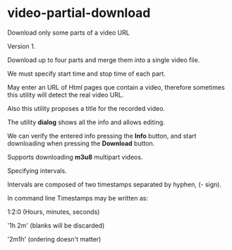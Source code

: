 # video-partial-download
Download only some parts of a video URL

Version 1.

Download up to four parts and merge them into a single video file.

We must specify start time and stop time of each part.

May enter an URL of Html pages que contain a video,
therefore sometimes this utility will detect the real video URL.

Also this utility proposes a title for the recorded video.

The utility **dialog** shows all the info and allows editing.

We can verify the entered info pressing the **Info** button,
and start downloading when pressing the **Download** button.

Supports downloading **m3u8** multipart videos.

Specifying intervals.

Intervals are composed of two timestamps separated by hyphen, (- sign).

In command line Timestamps may be written as:

1:2:0 (Hours, minutes, seconds)

'1h 2m' (blanks will be discarded)

'2m1h' (ordering doesn't matter)
